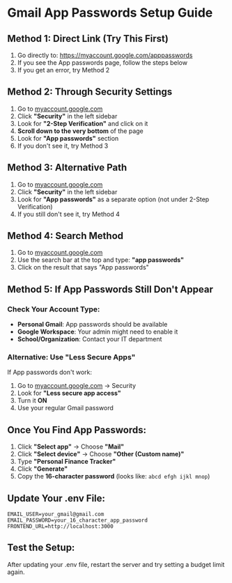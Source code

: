 # Gmail App Passwords Setup Guide

## Method 1: Direct Link (Try This First)
1. Go directly to: https://myaccount.google.com/apppasswords
2. If you see the App passwords page, follow the steps below
3. If you get an error, try Method 2

## Method 2: Through Security Settings
1. Go to [myaccount.google.com](https://myaccount.google.com)
2. Click **"Security"** in the left sidebar
3. Look for **"2-Step Verification"** and click on it
4. **Scroll down to the very bottom** of the page
5. Look for **"App passwords"** section
6. If you don't see it, try Method 3

## Method 3: Alternative Path
1. Go to [myaccount.google.com](https://myaccount.google.com)
2. Click **"Security"** in the left sidebar
3. Look for **"App passwords"** as a separate option (not under 2-Step Verification)
4. If you still don't see it, try Method 4

## Method 4: Search Method
1. Go to [myaccount.google.com](https://myaccount.google.com)
2. Use the search bar at the top and type: **"app passwords"**
3. Click on the result that says "App passwords"

## Method 5: If App Passwords Still Don't Appear

### Check Your Account Type:
- **Personal Gmail**: App passwords should be available
- **Google Workspace**: Your admin might need to enable it
- **School/Organization**: Contact your IT department

### Alternative: Use "Less Secure Apps"
If App passwords don't work:
1. Go to [myaccount.google.com](https://myaccount.google.com) → Security
2. Look for **"Less secure app access"**
3. Turn it **ON**
4. Use your regular Gmail password

## Once You Find App Passwords:
1. Click **"Select app"** → Choose **"Mail"**
2. Click **"Select device"** → Choose **"Other (Custom name)"**
3. Type **"Personal Finance Tracker"**
4. Click **"Generate"**
5. Copy the **16-character password** (looks like: `abcd efgh ijkl mnop`)

## Update Your .env File:
```env
EMAIL_USER=your_gmail@gmail.com
EMAIL_PASSWORD=your_16_character_app_password
FRONTEND_URL=http://localhost:3000
```

## Test the Setup:
After updating your .env file, restart the server and try setting a budget limit again.

